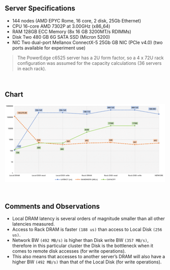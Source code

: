## Server Specifications

- 144 nodes (AMD EPYC Rome, 16 core, 2 disk, 25Gb Ethernet)
- CPU 16-core AMD 7302P at 3.00GHz (x86_64)
- RAM 128GB ECC Memory (8x 16 GB 3200MT/s RDIMMs)
- Disk Two 480 GB 6G SATA SSD (Micron 5200)
- NIC Two dual-port Mellanox ConnectX-5 25Gb GB NIC (PCIe v4.0) (two ports available for experiment use)

> The PowerEdge c6525 server has a 2U form factor, so a 4 x 72U rack configuration was assumed for the capacity calculations (36 servers in each rack).

 <br>

## Chart

![alt text](chart.PNG)

<br>

## Comments and Observations

- Local DRAM latency is several orders of magnitude smaller than all other latencies measured.
  <br>
- Access to Rack DRAM is faster `(188 us)` than access to Local Disk `(256 us)`.
  <br>
- Network BW `(492 MB/s)` is higher than Disk write BW `(357 MB/s)`, therefore in this particular cluster the Disk is the bottleneck when it comes to remote disk accesses (for write operations).
  <br>
- This also means that accesses to another server’s DRAM will also have a higher BW `(492 MB/s)` than that of the Local Disk (for write operations).

<br>
<br>
